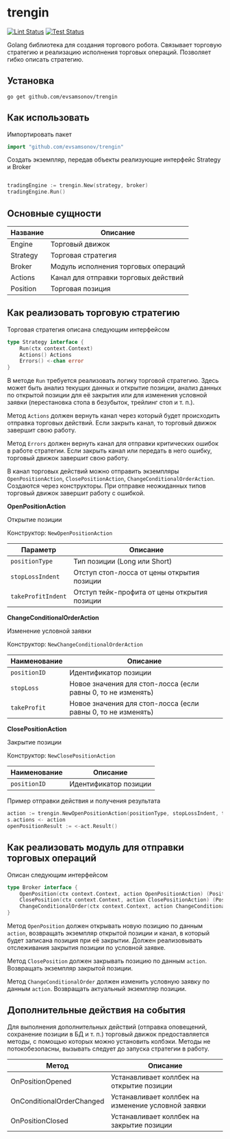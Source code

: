 # trengin

[![Lint Status](https://github.com/evsamsonov/trengin/actions/workflows/lint.yml/badge.svg)](https://github.com/evsamsonov/trengin/actions?workflow=golangci-lint)
[![Test Status](https://github.com/evsamsonov/trengin/actions/workflows/test.yml/badge.svg)](https://github.com/evsamsonov/trengin/actions?workflow=test)

Golang библиотека для создания торгового робота. Связывает торговую стратегию и реализацию исполнения торговых операций. Позволяет гибко описать стратегию.

## Установка

```shell
go get github.com/evsamsonov/trengin
```

## Как использовать

Импортировать пакет 

```go
import "github.com/evsamsonov/trengin"
```

Создать экземпляр, передав объекты реализующие интерфейс Strategy и Broker

```go

tradingEngine := trengin.New(strategy, broker)
tradingEngine.Run()
```

## Основные сущности

|  Название  | Описание | 
| ------------- | ------------- | 
| Engine  | Торговый движок  |
| Strategy  | Торговая стратегия  |
| Broker  | Модуль исполнения торговых операций  |
| Actions  | Канал для отправки торговых действий  |
| Position  | Торговая позиция  |


## Как реализовать торговую стратегию

Торговая стратегия описана следующим интерфейсом
```go
type Strategy interface {
	Run(ctx context.Context)
	Actions() Actions
	Errors() <-chan error
}
```

В методе `Run` требуется реализовать логику торговой стратегию. Здесь может быть анализ текущих данных и открытие позиции, анализ данных по открытой позиции для её закрытия или для изменения условной заявки (перестановка стопа в безубыток, трейлинг стоп и т. п.).

Метод `Actions` должен вернуть канал через который будет происходить отправка торговых действий. Если закрыть канал, то торговый движок завершит свою работу.

Метод `Errors` должен вернуть канал для отправки критических ошибок в работе стратегии. Если закрыть канал или передать в него ошибку, торговый движок завершит свою работу. 

В канал торговых действий можно отправить экземпляры `OpenPositionAction`, `ClosePositionAction`, `ChangeConditionalOrderAction`. Создаются через конструкторы. При отправке неожиданных типов торговый движок завершит работу с ошибкой.

**OpenPositionAction**

Открытие позиции

Конструктор: `NewOpenPositionAction`

| Параметр | Описание |
| ------------- | ------------- |
| `positionType` | Тип позиции (Long или Short) |
| `stopLossIndent` | Отступ стоп-лосса от цены открытия позиции |
| `takeProfitIndent` | Отступ тейк-профита от цены открытия позиции  |

**ChangeConditionalOrderAction**

Изменение условной заявки

Конструктор: `NewChangeConditionalOrderAction`

| Наименование | Описание |
| ------------- | ------------- |
| `positionID` | Идентификатор позиции |
| `stopLoss` | Новое значения для стоп-лосса (если равны 0, то не изменять) |
| `takeProfit` | Новое значения для стоп-лосса (если равны 0, то не изменять) |

**ClosePositionAction**

Закрытие позиции

Конструктор: `NewClosePositionAction`

| Наименование | Описание |
| ------------- | ------------- |
| `positionID` | Идентификатор позиции |

Пример отправки действия и получения результата

```go
action := trengin.NewOpenPositionAction(positionType, stopLossIndent, takeProfitIndent)
s.actions <- action
openPositionResult := <-act.Result()
```

## Как реализовать модуль для отправки торговых операций

Описан следующим интерфейсом

```go
type Broker interface {
	OpenPosition(ctx context.Context, action OpenPositionAction) (Position, PositionClosed, error)
	ClosePosition(ctx context.Context, action ClosePositionAction) (Position, error)
	ChangeConditionalOrder(ctx context.Context, action ChangeConditionalOrderAction) (Position, error)
}
```

Метод `OpenPosition` должен открывать новую позицию по данным `action`, возвращать экземпляр открытой позиции и канал, в который будет записана позиция при её закрытии. Должен реализовывать отслеживания закрытия позиции по условной заявке. 

Метод `ClosePosition` должен закрывать позицию по данным `action`. Возвращать экземпляр закрытой позиции. 

Метод `ChangeConditionalOrder` должен изменить условную заявку по данным `action`. Возвращать актуальный экземпляр позиции.


## Дополнительные действия на события

Для выполнения дополнительных действий (отправка оповещений, сохранение позиции в БД и т. п.) торговый движок предоставляется методы, с помощью которых можно установить колбэки. Методы не потокобезопасны, вызывать следует до запуcка стратегии в работу. 

|  Метод | Описание |
| ------------- | ------------- |
| OnPositionOpened  | Устанавливает коллбек на открытие позиции  |
| OnConditionalOrderChanged  | Устанавливает коллбек на изменение условной заявки  |
| OnPositionClosed  | Устанавливает коллбек на закрытие позиции |


